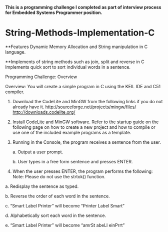 **This is a programming challenge I completed as part of interview process for Embedded Systems Programmer position.** 
# String-Methods-Implementation-C

**Features Dynamic Memory Allocation and String manipulation in C language. 

**Implements of string methods such as join, split and reverse in C
  Implements quick sort to sort individual words in a sentence. 


Programming Challenge: Overview

Overview: You will create a simple program in C using the KEIL IDE and C51 compiler.

1. Download the CodeLite and MinGW from the following links if you do not already have it.
http://sourceforge.net/projects/mingw/files/
http://downloads.codelite.org/

2. Install CodeLite and MinGW software. Refer to the startup guide on the following page on
how to create a new project and how to compile or use one of the included example
programs as a template.

3. Running in the Console, the program receives a sentence from the user.

    a. Output a user prompt.
  
    b. User types in a free form sentence and presses ENTER.
  
  

4. When the user presses ENTER, the program performs the following:
  Note: Please do not use the strtok() function.
  
  a. Redisplay the sentence as typed.
  
  b. Reverse the order of each word in the sentence.
  
  c. “Smart Label Printer” will become “Printer Label Smart”
  
  d. Alphabetically sort each word in the sentence.
  
  e. “Smart Label Printer” will become “amrSt abeLl einPrrt”
